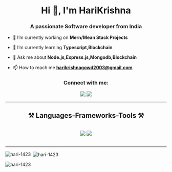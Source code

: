 <h1 align="center">Hi 👋, I'm HariKrishna</h1>
<h3 align="center">A passionate Software developer from India</h3>

- 🔭 I’m currently working on **Mern/Mean Stack Projects**

- 🌱 I’m currently learning **Typescript,Blockchain**

- 💬 Ask me about **Node.js,Express.js,Mongodb,Blockchain**

- 📫 How to reach me **harikrishnagowd2003@gmail.com**

<h3 align="center">Connect with me:</h3>
<div align="center"> 
  <a href="mailto:harikrishnagowd2003@gmail.com">
    <img src="https://img.shields.io/badge/Gmail-333333?style=for-the-badge&logo=gmail&logoColor=red" />
  </a>
  <a href="https://www.linkedin.com/in/ediga-hari-krishna-9713a31b0/" target="_blank">
    <img src="https://img.shields.io/badge/LinkedIn-0077B5?style=for-the-badge&logo=linkedin&logoColor=white" target="_blank" />
  </a>    
</div>

 <hr/>
 
<h2 align="center">⚒️ Languages-Frameworks-Tools ⚒️</h2>
<br/>
<div align="center">
    <img src="https://skillicons.dev/icons?i=python,html,css,vscode,javascript,git,github,bootstrap" />
    <img src="https://skillicons.dev/icons?i=nodejs,typescript,express,mongodb,postman,mysql,c,nextjs,gcp,aws" /><br>
</div>

<br/>
<hr/>


<p><img align="left" src="https://github-readme-stats.vercel.app/api/top-langs?username=hari-1423&show_icons=true&locale=en&layout=compact" alt="hari-1423" /></p>

<p>&nbsp;<img align="center" src="https://github-readme-stats.vercel.app/api?username=hari-1423&show_icons=true&locale=en" alt="hari-1423" /></p>

<p><img align="center" src="https://github-readme-streak-stats.herokuapp.com/?user=hari-1423&" alt="hari-1423" /></p>
